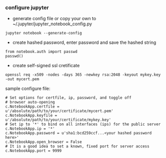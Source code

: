 ### configure jupyter
 - generate config file or copy your own to ~/.jupyter/jupyter_notebook_config.py
  ```
  jupyter notebook --generate-config
  ```
 - create hashed password, enter password and save the hashed string 
  ```
  from notebook.auth import passwd
  passwd()
  ```
 - create self-signed ssl cretificate 
  ```
  openssl req -x509 -nodes -days 365 -newkey rsa:2048 -keyout mykey.key -out mycert.pem
  ```
  
 sample configure file:
   ```
# Set options for certfile, ip, password, and toggle off
# browser auto-opening
c.NotebookApp.certfile = u'/absolute/path/to/your/certificate/mycert.pem'
c.NotebookApp.keyfile = u'/absolute/path/to/your/certificate/mykey.key'
# Set ip to '*' to bind on all interfaces (ips) for the public server
c.NotebookApp.ip = '*'
c.NotebookApp.password = u'sha1:bcd259ccf...<your hashed password here>'
c.NotebookApp.open_browser = False
# It is a good idea to set a known, fixed port for server access
c.NotebookApp.port = 9999 
   ```
